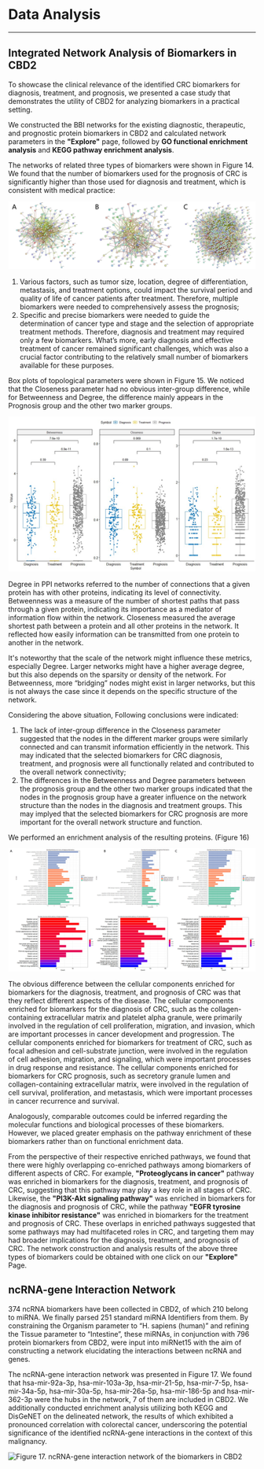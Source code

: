 # <i class="fa-solid fa-microscope"></i> Data Analysis

---

## Integrated Network Analysis of Biomarkers in CBD2

To showcase the clinical relevance of the identified CRC biomarkers for diagnosis, treatment, and prognosis, we presented a case study that demonstrates the utility of CBD2 for analyzing biomarkers in a practical setting.

We constructed the BBI networks for the existing diagnostic, therapeutic, and prognostic protein biomarkers in CBD2 and calculated network parameters in the **"Explore"** page, followed by **GO functional enrichment analysis** and **KEGG pathway enrichment analysis**.

The networks of related three types of biomarkers were shown in Figure 14. We found that the number of biomarkers used for the prognosis of CRC is significantly higher than those used for diagnosis and treatment, which is consistent with medical practice:

![Figure 14. BBI networks for the existing diagnostic, therapeutic, and prognostic protein biomarkers in CBD2](../images/network_type.jpg "Figure 14. BBI networks for the existing diagnostic, therapeutic, and prognostic protein biomarkers in CBD2")

1. Various factors, such as tumor size, location, degree of differentiation, metastasis, and treatment options, could impact the survival period and quality of life of cancer patients after treatment. Therefore, multiple biomarkers were needed to comprehensively assess the prognosis;
2. Specific and precise biomarkers were needed to guide the determination of cancer type and stage and the selection of appropriate treatment methods. Therefore, diagnosis and treatment may required only a few biomarkers. What’s more, early diagnosis and effective treatment of cancer remained significant challenges, which was also a crucial factor contributing to the relatively small number of biomarkers available for these purposes.

Box plots of topological parameters were shown in Figure 15. We noticed that the Closeness parameter had no obvious inter-group difference, while for Betweenness and Degree, the difference mainly appears in the Prognosis group and the other two marker groups.

![Figure 15. Box plot of topological parameters for the existing diagnostic, therapeutic, and prognostic protein biomarkers in CBD2](../images/topo_box.jpg "Figure 15. Box plot of topological parameters for the existing diagnostic, therapeutic, and prognostic protein biomarkers in CBD2")

Degree in PPI networks referred to the number of connections that a given protein has with other proteins, indicating its level of connectivity. Betweenness was a measure of the number of shortest paths that pass through a given protein, indicating its importance as a mediator of information flow within the network. Closeness measured the average shortest path between a protein and all other proteins in the network. It reflected how easily information can be transmitted from one protein to another in the network.

It's noteworthy that the scale of the network might influence these metrics, especially Degree. Larger networks might have a higher average degree, but this also depends on the sparsity or density of the network. For Betweenness, more “bridging” nodes might exist in larger networks, but this is not always the case since it depends on the specific structure of the network.

Considering the above situation, Following conclusions were indicated:

1. The lack of inter-group difference in the Closeness parameter suggested that the nodes in the different marker groups were similarly connected and can transmit information efficiently in the network. This may indicated that the selected biomarkers for CRC diagnosis, treatment, and prognosis were all functionally related and contributed to the overall network connectivity;
2. The differences in the Betweenness and Degree parameters between the prognosis group and the other two marker groups indicated that the nodes in the prognosis group have a greater influence on the network structure than the nodes in the diagnosis and treatment groups. This may implyed that the selected biomarkers for CRC prognosis are more important for the overall network structure and function.

We performed an enrichment analysis of the resulting proteins. (Figure 16) 

![Figure 16. Functional analysis results for biomarkers included in CBD2](../images/enrichment_type.jpg "Figure 16. Functional analysis results for biomarkers included in CBD2")

The obvious difference between the cellular components enriched for biomarkers for the diagnosis, treatment, and prognosis of CRC was that they reflect different aspects of the disease. The cellular components enriched for biomarkers for the diagnosis of CRC, such as the collagen-containing extracellular matrix and platelet alpha granule, were primarily involved in the regulation of cell proliferation, migration, and invasion, which are important processes in cancer development and progression. The cellular components enriched for biomarkers for treatment of CRC, such as focal adhesion and cell-substrate junction, were involved in the regulation of cell adhesion, migration, and signaling, which were important processes in drug response and resistance. The cellular components enriched for biomarkers for CRC prognosis, such as secretory granule lumen and collagen-containing extracellular matrix, were involved in the regulation of cell survival, proliferation, and metastasis, which were important processes in cancer recurrence and survival.

Analogously, comparable outcomes could be inferred regarding the molecular functions and biological processes of these biomarkers. However, we placed greater emphasis on the pathway enrichment of these biomarkers rather than on functional enrichment data.

From the perspective of their respective enriched pathways, we found that there were highly overlapping co-enriched pathways among biomarkers of different aspects of CRC. For example, **"Proteoglycans in cancer"** pathway was enriched in biomarkers for the diagnosis, treatment, and prognosis of CRC, suggesting that this pathway may play a key role in all stages of CRC. Likewise, the **"PI3K-Akt signaling pathway"** was enriched in biomarkers for the diagnosis and prognosis of CRC, while the pathway **"EGFR tyrosine kinase inhibitor resistance"** was enriched in biomarkers for the treatment and prognosis of CRC. These overlaps in enriched pathways suggested that some pathways may had multifaceted roles in CRC, and targeting them may had broader implications for the diagnosis, treatment, and prognosis of CRC. The network construction and analysis results of the above three types of biomarkers could be obtained with one click on our **"Explore"** Page.

## ncRNA-gene Interaction Network

374 ncRNA biomarkers have been collected in CBD2, of which 210 belong to miRNA. We finally parsed 251 standard miRNA Identifiers from them. By constraining the Organism parameter to “H. sapiens (human)” and refining the Tissue parameter to “Intestine”, these miRNAs, in conjunction with 796 protein biomarkers from CBD2, were input into miRNet15 with the aim of constructing a network elucidating the interactions between ncRNA and genes.

The ncRNA-gene interaction network was presented in Figure 17. We found that hsa-mir-92a-3p, hsa-mir-103a-3p, hsa-mir-21-5p, hsa-mir-7-5p, hsa-mir-34a-5p, hsa-mir-30a-5p, hsa-mir-26a-5p, hsa-mir-186-5p and hsa-mir-362-3p were the hubs in the network, 7 of them are included in CBD2. We additionally conducted enrichment analysis utilizing both KEGG and DisGeNET on the delineated network, the results of which exhibited a pronounced correlation with colorectal cancer, underscoring the potential significance of the identified ncRNA-gene interactions in the context of this malignancy.

![Figure 17. ncRNA-gene interaction network of the biomarkers in CBD2](../images/ncRNA-gene.png "Figure 17. ncRNA-gene interaction network of the biomarkers in CBD2")

